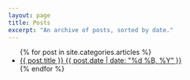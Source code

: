 ```yaml
---
layout: page
title: Posts
excerpt: "An archive of posts, sorted by date."
---
```


<ul class="post-list">
{% for post in site.categories.articles %} 
  <li><article><a href="{{ site.url }}{{ post.url }}">{{ post.title }} <span class="entry-date"><time datetime="{{ post.date | date_to_xmlschema }}">{{ post.date | date: "%d %B, %Y" }}</time></span></a></article></li>
{% endfor %}
</ul>
